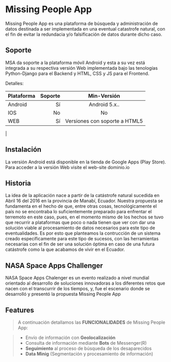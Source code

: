 # Missing People App

Missing People App es una plataforma de búsqueda y administración de datos destinada a ser implementada en una eventual catastrofe natural, con el fin de evitar la redundacia y/o falsificación de datos durante dicho caso.

Soporte
-------
MSA da soporte a la plataforma móvil Android y esta a su vez está integrada a su respectiva versión Web implementada bajo las tenologías Python-Django para el Backend y HTML, CSS y JS para el Frontend.

Detalles:

| Plataforma                    | Soporte                   | Min-Versión                     |
| :---------------------------- | ------------------------: | :-----------------------------: |
| Android                       | Sí                        |  Android 5.x..                  |
| IOS                           | No                        |  No                             |
| WEB                           | Sí                        |  Versiones con soporte a HTML5  |
|

Instalación
-----------
La versión Android está disponible en la tienda de Google Apps (Play Store).
Para acceder a la versión Web visite el web-site dominio.io

Historia
--------
La idea de la aplicación nace a partir de la catástrofe natural sucedida en Abril 16 del 2016 en la provincia de Manabí, Ecuador.
Nuestra propuesta se fundamenta en el hecho de que, entre otras cosas, tecnológicamente el país no se encontraba lo suficientemente preparado para enfrentar el terremoto en este caso, pues, en el momento mismo de los hechos se tuvo que recurrir a plataformas que poco o nada tienen que ver con dar una solución viable al procesamiento de datos necesarios para este tipo de eventualidades. Es por esto que planteamos la contrucción de un sistema creado específicamente para este tipo de sucesos, con las herramientas necesarias con el fin de ser una solución óptima en caso de una futura catástrofe como la que acabamos de vivir en el Ecuador.

NASA Space Apps Challenger
-------------------------
NASA Space Apps Chalenger es un evento realizado a nivel mundial orientado al desarrollo de soluciones innovadoras a los diferentes retos que nacen con el transcurrir de los tiempos, y, fue el escenario donde se desarrolló y presentó la propuesta Missing People App

Features
--------

> A continuación detallamos las **FUNCIONALIDADES** de Missing People App:

> - Envío de información con **Geolocalización**
> - Consulta de información mediante **Bots** de Messenger(R)
> - **Seguimiento** al proceso de búsqueda de los desaparecidos
> - **Data Minig** (Segmentación y procesamiento de información)
